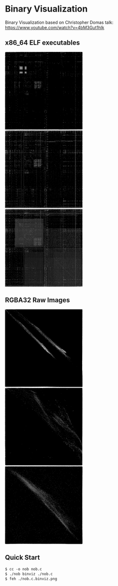 # Binary Visualization

Binary Visualization based on Christopher Domas talk: https://www.youtube.com/watch?v=4bM3Gut1hIk

## x86_64 ELF executables

![xkbprint](./demos/exec/xkbprint.binviz.png)
![xournal](./demos/exec/xournal.binviz.png)
![x-terminal-emulator](./demos/exec/x-terminal-emulator.binviz.png)

## RGBA32 Raw Images

![forsen1](./demos/imgs/forsen1.png.raw.binviz.png)
![jebaited](./demos/imgs/jebaited.png.raw.binviz.png)
![kkoooooona](./demos/imgs/kkoooooona.png.raw.binviz.png)

## Quick Start

```console
$ cc -o nob nob.c
$ ./nob binviz ./nob.c
$ feh ./nob.c.binviz.png
```
